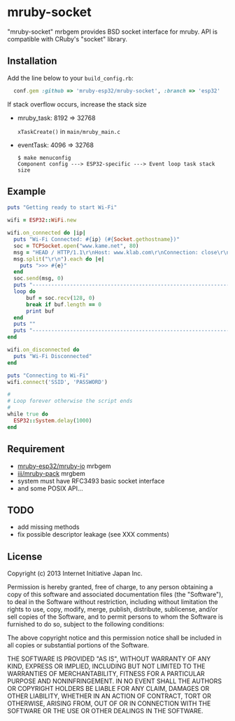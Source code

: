 mruby-socket
============

"mruby-socket" mrbgem provides BSD socket interface for mruby.
API is compatible with CRuby's "socket" library.

## Installation
Add the line below to your `build_config.rb`:

```ruby
  conf.gem :github => 'mruby-esp32/mruby-socket', :branch => 'esp32'
```

If stack overflow occurs, increase the stack size

+ mruby_task: 8192 => 32768

  `xTaskCreate()` in `main/mruby_main.c`

+ eventTask: 4096 => 32768

  ```
  $ make menuconfig
  Component config ---> ESP32-specific ---> Event loop task stack size
  ```
  
## Example
```ruby
puts "Getting ready to start Wi-Fi"

wifi = ESP32::WiFi.new

wifi.on_connected do |ip|
  puts "Wi-Fi Connected: #{ip} (#{Socket.gethostname})"
  soc = TCPSocket.open("www.kame.net", 80)
  msg = "HEAD / HTTP/1.1\r\nHost: www.klab.com\r\nConnection: close\r\n\r\n"
  msg.split("\r\n").each do |e|
    puts ">>> #{e}"
  end
  soc.send(msg, 0)
  puts "--------------------------------------------------------------------------------"
  loop do
      buf = soc.recv(128, 0)
      break if buf.length == 0
      print buf
  end
  puts ""
  puts "--------------------------------------------------------------------------------"
end

wifi.on_disconnected do
  puts "Wi-Fi Disconnected"
end

puts "Connecting to Wi-Fi"
wifi.connect('SSID', 'PASSWORD')

#
# Loop forever otherwise the script ends
#
while true do
  ESP32::System.delay(1000)
end
```

## Requirement
- [mruby-esp32/mruby-io](https://github.com/mruby-esp32/mruby-io) mrbgem
- [iij/mruby-pack](https://github.com/iij/mruby-pack) mrgbem
- system must have RFC3493 basic socket interface
- and some POSIX API...

## TODO
- add missing methods
- fix possible descriptor leakage (see XXX comments)


## License

Copyright (c) 2013 Internet Initiative Japan Inc.

Permission is hereby granted, free of charge, to any person obtaining a 
copy of this software and associated documentation files (the "Software"), 
to deal in the Software without restriction, including without limitation 
the rights to use, copy, modify, merge, publish, distribute, sublicense, 
and/or sell copies of the Software, and to permit persons to whom the 
Software is furnished to do so, subject to the following conditions:

The above copyright notice and this permission notice shall be included in 
all copies or substantial portions of the Software.

THE SOFTWARE IS PROVIDED "AS IS", WITHOUT WARRANTY OF ANY KIND, EXPRESS OR 
IMPLIED, INCLUDING BUT NOT LIMITED TO THE WARRANTIES OF MERCHANTABILITY, 
FITNESS FOR A PARTICULAR PURPOSE AND NONINFRINGEMENT. IN NO EVENT SHALL THE 
AUTHORS OR COPYRIGHT HOLDERS BE LIABLE FOR ANY CLAIM, DAMAGES OR OTHER 
LIABILITY, WHETHER IN AN ACTION OF CONTRACT, TORT OR OTHERWISE, ARISING 
FROM, OUT OF OR IN CONNECTION WITH THE SOFTWARE OR THE USE OR OTHER 
DEALINGS IN THE SOFTWARE.
